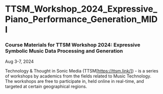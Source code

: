 # TTSM_Workshop_2024_Expressive_Piano_Performance_Generation_MIDI
### Course Materials for TTSM Workshop 2024: Expressive Symbolic Music Data Processing and Generation

Aug 3-7, 2024

Technology & Thought in Sonic Media (TTSM[https://ttsm.link/]) - is a series of workshops by academics from the fields related to Music Technology. The workshops are free to participate in, held online in real-time, and targeted at certain geographical regions.
